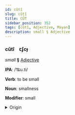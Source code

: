 ```yaml
---
id: cûtî
slug: cûtî
title: CÛT
sidebar_position: 352
tags: [cûtî, Adjective, Mayan]
description: small § Adjective
---
```


### cûtî&emsp;<span kind="abugida">ꞇʄcɟ</span>

*small* **§** [Adjective](../../tags/Adjective)

**IPA**: /ˈt͡ɕu.ti/

**Verb**: to be small

**Noun**: smallness

**Modifier**: small

<details>
    <summary>Origin</summary>
    K'iche' ch'uti [t͡ʃuti]<br/>
    <em>Mayan Language Family</em>
</details>